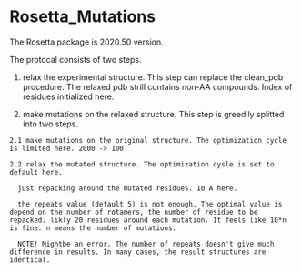 # Rosetta_Mutations
The Rosetta package is 2020.50 version.

The protocal consists of two steps.

  1. relax the experimental structure. This step can replace the clean_pdb procedure. The relaxed pdb strill contains non-AA compounds. Index of residues initialized here.
  
  2. make mutations on the relaxed structure. This step is greedily splitted into two steps.
    
    2.1 make mutations on the original structure. The optimization cycle is limited here. 2000 -> 100
    
    2.2 relax the mutated structure. The optimization cysle is set to default here.
      
      just repacking around the mutated residues. 10 A here.
      
      the repeats value (default 5) is not enough. The optimal value is depend on the number of rotamers, the number of residue to be repacked. likly 20 residues around each mutation. It feels like 10*n is fine. n means the number of mutations.
      
      NOTE! Mightbe an error. The number of repeats doesn't give much difference in results. In many cases, the result structures are identical. 
